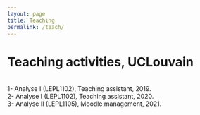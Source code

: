 ```yaml
---
layout: page
title: Teaching
permalink: /teach/
---
```


<h1>Teaching activities, UCLouvain</h1>
<br>1- Analyse I (LEPL1102), Teaching assistant, 2019.
<br>2- Analyse I (LEPL1102), Teaching assistant, 2020.
<br>3- Analyse II (LEPL1105), Moodle management, 2021.
